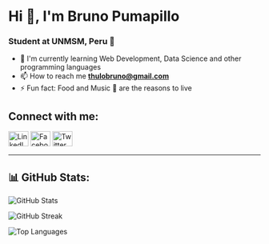 # Hi 👋, I'm Bruno Pumapillo

### Student at UNMSM, Peru 🌟

- 🌱 I'm currently learning Web Development, Data Science and other programming languages
- 📫 How to reach me **thulobruno@gmail.com**
- ⚡ Fun fact: Food and Music 🎵 are the reasons to live

## Connect with me:

<a href="https://www.linkedin.com/in/bruno-pumapillo-sarmiento-a01a81239" target="_blank"><img src="https://raw.githubusercontent.com/rahuldkjain/github-profile-readme-generator/master/src/images/icons/Social/linked-in-alt.svg" alt="LinkedIn" height="30" width="40" /></a>
<a href="https://web.facebook.com/bruno.pumapillo" target="_blank"><img src="https://raw.githubusercontent.com/rahuldkjain/github-profile-readme-generator/master/src/images/icons/Social/facebook.svg" alt="Facebook" height="30" width="40" /></a>
<a href="https://x.com/Brupuma" target="_blank"><img src="https://raw.githubusercontent.com/rahuldkjain/github-profile-readme-generator/master/src/images/icons/Social/twitter.svg" alt="Twitter" height="30" width="40" /></a>

---

## 📊 GitHub Stats:

![GitHub Stats](https://github-readme-stats.vercel.app/api?username=Brun0West&theme=merko&hide_border=false&include_all_commits=true&count_private=true)

![GitHub Streak](https://nirzak-streak-stats.vercel.app/?user=Brun0West&theme=merko&hide_border=false)

![Top Languages](https://github-readme-stats.vercel.app/api/top-langs/?username=Brun0West&theme=merko&hide_border=false&include_all_commits=true&count_private=true&layout=compact)
<!--
**Brun0West/Brun0West** is a ✨ _special_ ✨ repository because its `README.md` (this file) appears on your GitHub profile.

Here are some ideas to get you started:

- 🔭 I’m currently working on ...
- 🌱 I’m currently learning ...
- 👯 I’m looking to collaborate on ...
- 🤔 I’m looking for help with ...
- 💬 Ask me about ...
- 📫 How to reach me: ...
- 😄 Pronouns: ...
- ⚡ Fun fact: ...
-->
